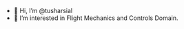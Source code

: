 - 👋 Hi, I’m @tusharsial
- 👀 I’m interested in Flight Mechanics and Controls Domain.  



<!---
tusharsial/tusharsial is a ✨ special ✨ repository because its `README.md` (this file) appears on your GitHub profile.
You can click the Preview link to take a look at your changes.
--->
